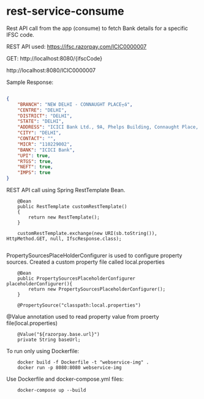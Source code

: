# rest-service-consume
Rest API call from the app (consume) to fetch Bank details for a specific IFSC code.

REST API used: https://ifsc.razorpay.com/ICIC0000007

GET: http://localhost:8080/{ifscCode}

http://localhost:8080/ICIC0000007

Sample Response:
```json

{
	"BRANCH": "NEW DELHI - CONNAUGHT PLACE┬á",
	"CENTRE": "DELHI",
	"DISTRICT": "DELHI",
	"STATE": "DELHI",
	"ADDRESS": "ICICI Bank Ltd., 9A, Phelps Building, Connaught Place, New Delhi - 110001",
	"CITY": "DELHI",
	"CONTACT": "",
	"MICR": "110229002",
	"BANK": "ICICI Bank",
	"UPI": true,
	"RTGS": true,
	"NEFT": true,
	"IMPS": true
}

```


REST API call using Spring RestTemplate Bean.
```
    @Bean
    public RestTemplate customRestTemplate()
    {
        return new RestTemplate();
    }
    
    customRestTemplate.exchange(new URI(sb.toString()), HttpMethod.GET, null, IfscResponse.class);
    
```

PropertySourcesPlaceHolderConfigurer is used to configure property sources. Created a custom property file called local.properties

```
    @Bean
    public PropertySourcesPlaceholderConfigurer placeholderConfigurer(){
        return new PropertySourcesPlaceholderConfigurer();
    }
    
    @PropertySource("classpath:local.properties")
```

@Value annotation used to read property value from proerty file(local.properties)
```
    @Value("${razorpay.base.url}")
    private String baseUrl;
```

To run only using Dockerfile:
```
    docker build -f Dockerfile -t "webservice-img" .
    docker run -p 8080:8080 webservice-img
```

Use Dockerfile and docker-compose.yml files:
```
    docker-compose up --build
```


